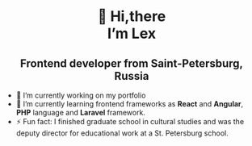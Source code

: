 <h1 align="center">👋 Hi,there<br>
I’m Lex</h1>
<h2 align="center">Frontend developer from Saint-Petersburg, Russia</h2>

<ul>
<li>🔭 I’m currently working on my portfolio</li>
<li>🌱 I’m currently learning frontend frameworks as <strong>React</strong> and <strong>Angular</strong>, <strong>PHP</strong> language and <strong>Laravel</strong> framework.
<li>⚡ Fun fact: I finished graduate school in cultural studies and was the deputy director for educational work at a St. Petersburg school.</li>
</ul>
